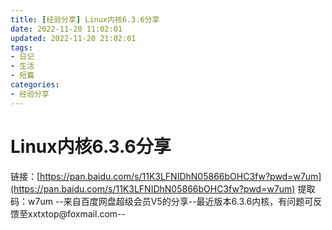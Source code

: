 ```yaml
---
title: [经验分享] Linux内核6.3.6分享
date: 2022-11-20 11:02:01
updated: 2022-11-20 21:02:01
tags: 
- 日记
- 生活
- 短篇
categories: 
- 经验分享
---
```

# Linux内核6.3.6分享

链接：[https://pan.baidu.com/s/11K3LFNIDhN05866bOHC3fw?pwd=w7um](https://pan.baidu.com/s/11K3LFNIDhN05866bOHC3fw?pwd=w7um) 提取码：w7um --来自百度网盘超级会员V5的分享--最近版本6.3.6内核，有问题可反馈至xxtxtop@foxmail.com--
